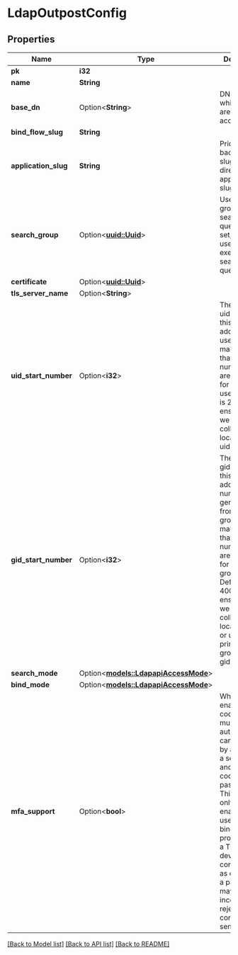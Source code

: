 # LdapOutpostConfig

## Properties

Name | Type | Description | Notes
------------ | ------------- | ------------- | -------------
**pk** | **i32** |  | [readonly]
**name** | **String** |  | 
**base_dn** | Option<**String**> | DN under which objects are accessible. | [optional]
**bind_flow_slug** | **String** |  | 
**application_slug** | **String** | Prioritise backchannel slug over direct application slug | [readonly]
**search_group** | Option<[**uuid::Uuid**](uuid::Uuid.md)> | Users in this group can do search queries. If not set, every user can execute search queries. | [optional]
**certificate** | Option<[**uuid::Uuid**](uuid::Uuid.md)> |  | [optional]
**tls_server_name** | Option<**String**> |  | [optional]
**uid_start_number** | Option<**i32**> | The start for uidNumbers, this number is added to the user.pk to make sure that the numbers aren't too low for POSIX users. Default is 2000 to ensure that we don't collide with local users uidNumber | [optional]
**gid_start_number** | Option<**i32**> | The start for gidNumbers, this number is added to a number generated from the group.pk to make sure that the numbers aren't too low for POSIX groups. Default is 4000 to ensure that we don't collide with local groups or users primary groups gidNumber | [optional]
**search_mode** | Option<[**models::LdapapiAccessMode**](LDAPAPIAccessMode.md)> |  | [optional]
**bind_mode** | Option<[**models::LdapapiAccessMode**](LDAPAPIAccessMode.md)> |  | [optional]
**mfa_support** | Option<**bool**> | When enabled, code-based multi-factor authentication can be used by appending a semicolon and the TOTP code to the password. This should only be enabled if all users that will bind to this provider have a TOTP device configured, as otherwise a password may incorrectly be rejected if it contains a semicolon. | [optional]

[[Back to Model list]](../README.md#documentation-for-models) [[Back to API list]](../README.md#documentation-for-api-endpoints) [[Back to README]](../README.md)


